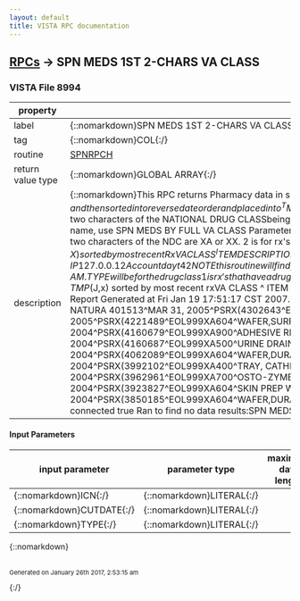 ```yaml
---
layout: default
title: VISTA RPC documentation
---
```




## [RPCs](TableOfContent.md) &#8594; SPN MEDS 1ST 2-CHARS VA CLASS 



### VISTA File 8994 


 property | value 
--- | --- 
 label | {::nomarkdown}SPN MEDS 1ST 2-CHARS VA CLASS{:/}
 tag | {::nomarkdown}COL{:/}
 routine | [SPNRPCH](http://code.osehra.org/dox/Routine_SPNRPCH_source.html)
 return value type | {::nomarkdown}GLOBAL ARRAY{:/}
 description | {::nomarkdown}This RPC returns Pharmacy data in support of the Pharmacy Supplies subscreen of the Pressure Ulcer Treatment report. The results are first placed into ^UTILITY($J), and then sorted into reverse date order and placed into ^TMP($J) NOTE: NATIONAL DRUG CLASS (NDC) is also called VA CLASSIFICATION. NOTE: This RPC will find prescriptions based on thefirst two characters of the NATIONAL DRUG CLASSbeing XX OR XA (these represent PHARMACY SUPPLIES). NOTE: To find prescriptions based on the entire 5-characterNATIONAL DRUG CLASS name, use SPN MEDS BY FULL VA CLASS    Parameter values:   DFN is ien of the pt.   CUTDATE is the date to start collection data from.   TYPE will be for the drug class.      1 is for rx's when the first two characters of the NDC       are XA or XX.      2 is for rx's when the first two characters of the NDC      are IM and the drug name contains INFLUENZA.         Returns:                TMP($J,X) sorted by most recent Rx                VA CLASS ^ ITEM DESCRIPTION ^ DATE DISPENSED ^ PSRX(IEN  SPN MEDS 1ST 2-CHARS VA CLASS Results:  IP 127.0.0.12Account dayt42 NOTE  this routine will find prescriptions based on theTHE FIRST TWO CHARACTERS IN THE NATIONAL DRUG CLASS IN, AM .TYPE will be for the drug class1 is rx's that have a drug class that begin with either a XA OR XX..2 Locates RX's the have a drug NDC that begins with 'IM' and the drug name has INFLUENZA in the text Returns:TMP($J,x) sorted by most recent rxVA CLASS ^ ITEM DESCRIPTION ^ DATE DISPENSED ^ PSRX(IEN Three parameters 1 1002624015  / ICN    (Patients dfn is 4570)2 Jan 01 2004  / cut date3 1 Report Generated at Fri Jan 19 17:51:17 CST 2007. parameter size: 3 Division : 552 Is connected true   SPN MEDS 1ST 2-CHARS VA CLASS Results:  XA402^POUCH,DRAINABLE,SUR-FIT NATURA 401513^MAR 31, 2005^PSRX(4302643^EOL999XA402^POUCH,DRAINABLE,SUR-FIT NATURA 401513^FEB 03, 2005^PSRX(4237949^EOL999XA604^SKIN PREP WIPE^JAN 21, 2005^PSRX(4221489^EOL999XA604^WAFER,SURFIT-NAT FLEXIBLE C#4131-67^JAN 21, 2005^PSRX(4221493^EOL999XA511^CATHETER 26FR 5CC BALLOON (EA)^NOV 18, 2004^PSRX(4160679^EOL999XA900^ADHESIVE REMOVER PAD^NOV 17, 2004^PSRX(4160676^EOL999XA400^TRAY, CATHETERIZATION W/O CATHETER^NOV 17, 2004^PSRX(4160687^EOL999XA500^URINE DRAINAGE BAG (CYSTOFLO) (ea) ^AUG 13, 2004^PSRX(4062088^EOL999XA604^WAFER,SURFIT-NAT FLEXIBLE C#4131-67^AUG 13, 2004^PSRX(4062089^EOL999XA604^WAFER,DURAHESIVE FLEXABLE #413165^JUN 28, 2004^PSRX(4007001^EOL999XA400^TRAY, CATHETERIZATION W/O CATHETER^JUN 11, 2004^PSRX(3992102^EOL999XA400^TRAY, CATHETERIZATION W/O CATHETER^MAY 14, 2004^PSRX(3962960^EOL999XA400^TRAY, CATHETERIZATION W/O CATHETER^MAY 14, 2004^PSRX(3962961^EOL999XA700^OSTO-ZYME 8 OZ^MAY 14, 2004^PSRX(3963501^EOL999XA402^POUCH,DRAINABLE,SUR-FIT NATURA 401513^APR 07, 2004^PSRX(3923827^EOL999XA604^SKIN PREP WIPE^FEB 02, 2004^PSRX(3850184^EOL999XA604^SKIN PREP WIPE^FEB 02, 2004^PSRX(3850185^EOL999XA604^WAFER,DURAHESIVE FLEXABLE #413165^JAN 30, 2004^PSRX(3850186^EOL999   SPN MEDS 1ST 2-CHARS VA CLASS Results length: 1227 Is connected true  Ran to find no data results:SPN MEDS 1ST 2-CHARS VA CLASS Results: SPN MEDS 1ST 2-CHARS VA CLASS Results length: 0 {:/}

#### Input Parameters

| input parameter | parameter type | maximum data length | required | description | 
| --- | --- | --- | --- | --- | 
| {::nomarkdown}ICN{:/} | {::nomarkdown}LITERAL{:/} |  |  |  | 
| {::nomarkdown}CUTDATE{:/} | {::nomarkdown}LITERAL{:/} |  |  |  | 
| {::nomarkdown}TYPE{:/} | {::nomarkdown}LITERAL{:/} |  |  |  | 

{::nomarkdown} <br/><br/><p style="font-size: 11px">Generated on January 26th 2017, 2:53:15 am</p>{:/}
